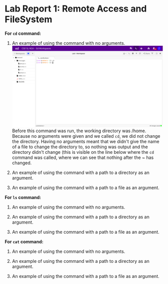 # Lab Report 1: Remote Access and FileSystem

**For `cd` command:**

1. An example of using the command with no arguments.
![Image](cd1.png)
Before this command was run, the working directory was /home.
Because no arguments were given and we called `cd`, we did not change the directory. Having no arguments meant that we didn't give the name of a file to change the directory to, so nothing was output and the directory didn't change (this is visible on the line below where the `cd` command was called, where we can see that nothing after the ~ has changed. 

3. An example of using the command with a path to a directory as an argument.

4. An example of using the command with a path to a file as an argument.

**For `ls` command:**

1. An example of using the command with no arguments.

2. An example of using the command with a path to a directory as an argument.

3. An example of using the command with a path to a file as an argument.


**For `cat` command:**

1. An example of using the command with no arguments.

2. An example of using the command with a path to a directory as an argument.

3. An example of using the command with a path to a file as an argument.

